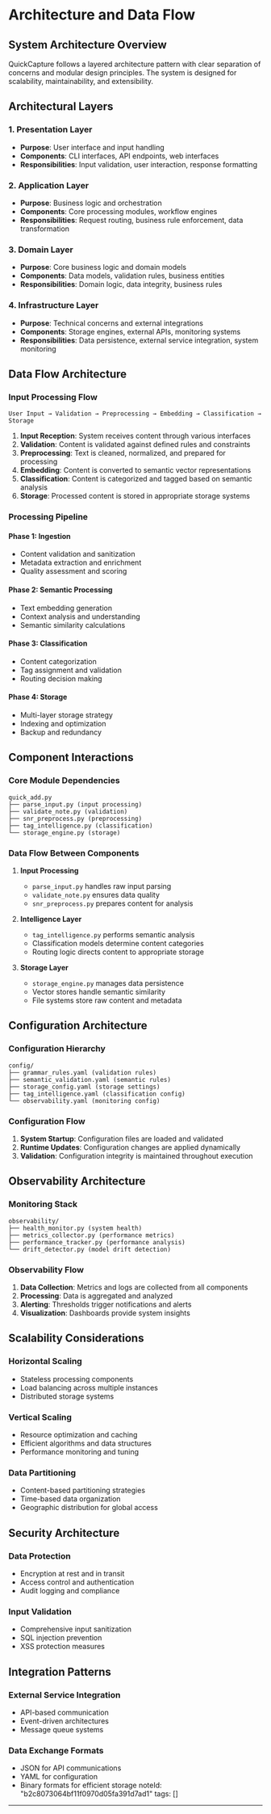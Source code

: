 # Architecture and Data Flow

## System Architecture Overview

QuickCapture follows a layered architecture pattern with clear separation of concerns and modular design principles. The system is designed for scalability, maintainability, and extensibility.

## Architectural Layers

### 1. Presentation Layer
- **Purpose**: User interface and input handling
- **Components**: CLI interfaces, API endpoints, web interfaces
- **Responsibilities**: Input validation, user interaction, response formatting

### 2. Application Layer
- **Purpose**: Business logic and orchestration
- **Components**: Core processing modules, workflow engines
- **Responsibilities**: Request routing, business rule enforcement, data transformation

### 3. Domain Layer
- **Purpose**: Core business logic and domain models
- **Components**: Data models, validation rules, business entities
- **Responsibilities**: Domain logic, data integrity, business rules

### 4. Infrastructure Layer
- **Purpose**: Technical concerns and external integrations
- **Components**: Storage engines, external APIs, monitoring systems
- **Responsibilities**: Data persistence, external service integration, system monitoring

## Data Flow Architecture

### Input Processing Flow

```
User Input → Validation → Preprocessing → Embedding → Classification → Storage
```

1. **Input Reception**: System receives content through various interfaces
2. **Validation**: Content is validated against defined rules and constraints
3. **Preprocessing**: Text is cleaned, normalized, and prepared for processing
4. **Embedding**: Content is converted to semantic vector representations
5. **Classification**: Content is categorized and tagged based on semantic analysis
6. **Storage**: Processed content is stored in appropriate storage systems

### Processing Pipeline

#### Phase 1: Ingestion
- Content validation and sanitization
- Metadata extraction and enrichment
- Quality assessment and scoring

#### Phase 2: Semantic Processing
- Text embedding generation
- Context analysis and understanding
- Semantic similarity calculations

#### Phase 3: Classification
- Content categorization
- Tag assignment and validation
- Routing decision making

#### Phase 4: Storage
- Multi-layer storage strategy
- Indexing and optimization
- Backup and redundancy

## Component Interactions

### Core Module Dependencies

```
quick_add.py
├── parse_input.py (input processing)
├── validate_note.py (validation)
├── snr_preprocess.py (preprocessing)
├── tag_intelligence.py (classification)
└── storage_engine.py (storage)
```

### Data Flow Between Components

1. **Input Processing**
   - `parse_input.py` handles raw input parsing
   - `validate_note.py` ensures data quality
   - `snr_preprocess.py` prepares content for analysis

2. **Intelligence Layer**
   - `tag_intelligence.py` performs semantic analysis
   - Classification models determine content categories
   - Routing logic directs content to appropriate storage

3. **Storage Layer**
   - `storage_engine.py` manages data persistence
   - Vector stores handle semantic similarity
   - File systems store raw content and metadata

## Configuration Architecture

### Configuration Hierarchy

```
config/
├── grammar_rules.yaml (validation rules)
├── semantic_validation.yaml (semantic rules)
├── storage_config.yaml (storage settings)
├── tag_intelligence.yaml (classification config)
└── observability.yaml (monitoring config)
```

### Configuration Flow

1. **System Startup**: Configuration files are loaded and validated
2. **Runtime Updates**: Configuration changes are applied dynamically
3. **Validation**: Configuration integrity is maintained throughout execution

## Observability Architecture

### Monitoring Stack

```
observability/
├── health_monitor.py (system health)
├── metrics_collector.py (performance metrics)
├── performance_tracker.py (performance analysis)
└── drift_detector.py (model drift detection)
```

### Observability Flow

1. **Data Collection**: Metrics and logs are collected from all components
2. **Processing**: Data is aggregated and analyzed
3. **Alerting**: Thresholds trigger notifications and alerts
4. **Visualization**: Dashboards provide system insights

## Scalability Considerations

### Horizontal Scaling
- Stateless processing components
- Load balancing across multiple instances
- Distributed storage systems

### Vertical Scaling
- Resource optimization and caching
- Efficient algorithms and data structures
- Performance monitoring and tuning

### Data Partitioning
- Content-based partitioning strategies
- Time-based data organization
- Geographic distribution for global access

## Security Architecture

### Data Protection
- Encryption at rest and in transit
- Access control and authentication
- Audit logging and compliance

### Input Validation
- Comprehensive input sanitization
- SQL injection prevention
- XSS protection measures

## Integration Patterns

### External Service Integration
- API-based communication
- Event-driven architectures
- Message queue systems

### Data Exchange Formats
- JSON for API communications
- YAML for configuration
- Binary formats for efficient storage 
noteId: "b2c8073064bf11f0970d05fa391d7ad1"
tags: []

---

 